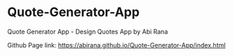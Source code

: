 # Quote-Generator-App
Quote Generator App - Design Quotes App by Abi Rana

Github Page link: https://abirana.github.io/Quote-Generator-App/index.html

